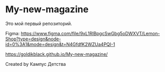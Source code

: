 # My-new-magazine
Это мой первый репозиторий.

Figma:
https://www.figma.com/file/9xL1RlBpgcSwGbg5oDWXVT/Lemon-Shop?type=design&node-id=0%3A1&mode=design&t=N4GfdfK2WZUa4PQI-1 

https://goldikblack.github.io/My-new-magazine/

Created by Кампус Детства
